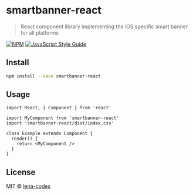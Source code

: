 # smartbanner-react

> React component library implementing the iOS specific smart banner for all platforms

[![NPM](https://img.shields.io/npm/v/smartbanner-react.svg)](https://www.npmjs.com/package/smartbanner-react) [![JavaScript Style Guide](https://img.shields.io/badge/code_style-standard-brightgreen.svg)](https://standardjs.com)

## Install

```bash
npm install --save smartbanner-react
```

## Usage

```tsx
import React, { Component } from 'react'

import MyComponent from 'smartbanner-react'
import 'smartbanner-react/dist/index.css'

class Example extends Component {
  render() {
    return <MyComponent />
  }
}
```

## License

MIT © [lena-codes](https://github.com/lena-codes)
